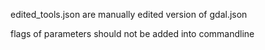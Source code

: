 edited_tools.json are manually edited version of gdal.json

flags of parameters should not be added into commandline